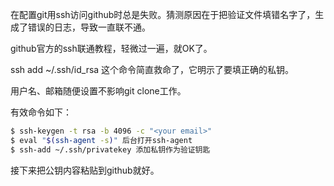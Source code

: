 在配置git用ssh访问github时总是失败。猜测原因在于把验证文件填错名字了，生成了错误的日志，导致一直联不通。

github官方的ssh联通教程，轻微过一遍，就OK了。

ssh add ~/.ssh/id_rsa 这个命令简直救命了，它明示了要填正确的私钥。

用户名、邮箱随便设置不影响git clone工作。

有效命令如下：
```bash
$ ssh-keygen -t rsa -b 4096 -c "<your email>"
$ eval "$(ssh-agent -s)" 后台打开ssh-agent
$ ssh-add ~/.ssh/privatekey 添加私钥作为验证钥匙
```
接下来把公钥内容粘贴到github就好。
